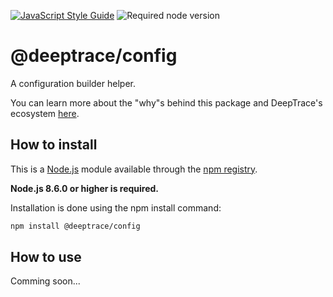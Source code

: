 [![JavaScript Style Guide](https://img.shields.io/badge/code_style-standard-brightgreen.svg)](https://standardjs.com)
![Required node version](https://img.shields.io/node/v/@deeptrace/config.svg?style=flat)

# @deeptrace/config

A configuration builder helper.

You can learn more about the "why"s behind this package and DeepTrace's ecosystem [here](https://app.gitbook.com/@deeptrace/s/docs/js-packages/deeptrace-config).


## How to install

This is a [Node.js](https://nodejs.org/en/) module available through the [npm registry](https://www.npmjs.com).

**Node.js 8.6.0 or higher is required.**

Installation is done using the npm install command:

```sh
npm install @deeptrace/config
```

## How to use

Comming soon...

